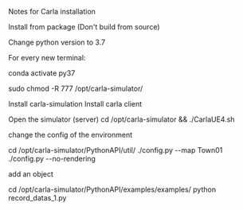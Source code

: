 
Notes for Carla installation

Install from package (Don't build from source)

Change python version to 3.7

For every new terminal: 

conda activate py37

sudo chmod -R 777 /opt/carla-simulator/

Install carla-simulation
Install carla client


Open the simulator (server)
cd /opt/carla-simulator && ./CarlaUE4.sh 

change the config of the environment

cd /opt/carla-simulator/PythonAPI/util/
./config.py --map Town01
./config.py --no-rendering


add an object

cd /opt/carla-simulator/PythonAPI/examples/examples/
python record_datas_1.py
